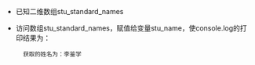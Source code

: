 - 已知二维数组stu\_standard\_names
- 访问数组stu\_standard\_names，赋值给变量stu_name，使console.log的打印结果为：

        获取的姓名为：李鉴学